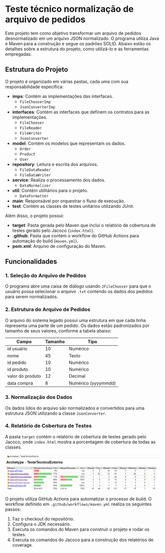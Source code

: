 # Teste técnico normalização de arquivo de pedidos


Este projeto tem como objetivo transformar um arquivo de pedidos desnormalizado em um arquivo JSON normalizado. O programa utiliza Java e Maven para a construção e segue os padrões SOLID. Abaixo estão os detalhes sobre a estrutura do projeto, como utilizá-lo e as ferramentas empregadas.

## Estrutura do Projeto

O projeto é organizado em várias pastas, cada uma com sua responsabilidade específica:

- **imps**: Contém as implementações das interfaces.
  - `FileChooserImp`
  - `JsonConverterImp`
- **interfaces**: Contém as interfaces que definem os contratos para as implementações.
  - `FileChooser`
  - `FileReader`
  - `FileWriter`
  - `JsonConverter`
- **model**: Contém os modelos que representam os dados.
  - `Order`
  - `Product`
  - `User`
- **repository**: Leitura e escrita dos arquivos.
  - `FileDataReader`
  - `FileDataWriter`
- **service**: Realiza o processamento dos dados.
  - `DataNormalizer`
- **util**: Contém utilitários para o projeto.
  - `DateFormatter`
- **main**: Responsável por orquestrar o fluxo de execução.
- **test**: Contém as classes de testes unitários utilizando JUnit.

Além disso, o projeto possui:

- **target**: Pasta gerada pelo Maven que inclui o relatório de cobertura de testes gerado pelo Jacoco (`index.html`).
- **.github**: Pasta que contém o workflow do GitHub Actions para automação do build (`maven.yml`).
- **pom.xml**: Arquivo de configuração do Maven.

## Funcionalidades

### 1. Seleção do Arquivo de Pedidos

O programa abre uma caixa de diálogo usando `JFileChooser` para que o usuário possa selecionar o arquivo `.txt` contendo os dados dos pedidos para serem normalizados.

### 2. Estrutura do Arquivo de Pedidos

O arquivo do sistema legado possui uma estrutura em que cada linha representa uma parte de um pedido. Os dados estão padronizados por tamanho de seus valores, conforme a tabela abaixo:

| Campo           | Tamanho | Tipo                        |
|-----------------|---------|-----------------------------|
| id usuário      | 10      | Numérico                    |
| nome            | 45      | Texto                       |
| id pedido       | 10      | Numérico                    |
| id produto      | 10      | Numérico                    |
| valor do produto| 12      | Decimal                     |
| data compra     | 8       | Numérico (yyyymmdd)         |


### 3. Normalização dos Dados

Os dados lidos do arquivo são normalizados e convertidos para uma estrutura JSON utilizando a classe `JsonConverter`.

### 4. Relatório de Cobertura de Testes

A pasta `target` contém o relatório de cobertura de testes gerado pelo Jacoco, onde `index.html` mostra a porcentagem de cobertura de todas as classes.

![COVERAGE com Jacoco](src/resources/coverage.png)

O projeto utiliza GitHub Actions para automatizar o processo de build. O workflow definido em `.github/workflows/maven.yml` realiza os seguintes passos:

1. Faz o checkout do repositório.
2. Configura o JDK necessário.
3. Executa os comandos do Maven para construir o projeto e rodar os testes.
4. Executa os comandos do Jacoco para a construção dos relatórios de coverage.
